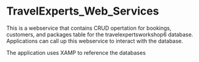 # TravelExperts_Web_Services
This is a webservice that contains CRUD opertation for bookings, customers, 
and packages table for the travelexpertsworkshop6 database.
Applications can call up this webservice to interact with the database.

The application uses XAMP to reference the databases 
